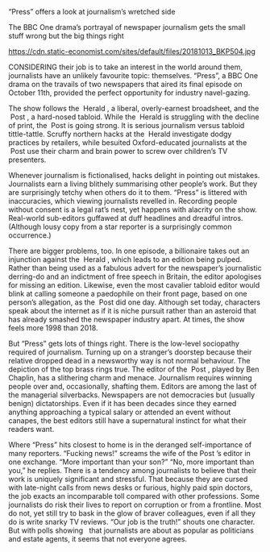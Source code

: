 “Press” offers a look at journalism’s wretched side

The BBC One drama’s portrayal of newspaper journalism gets the small stuff wrong but the big things right

https://cdn.static-economist.com/sites/default/files/20181013_BKP504.jpg

CONSIDERING their job is to take an interest in the world around them, journalists have an unlikely favourite topic: themselves. “Press”, a BBC One drama on the travails of two newspapers that aired its final episode on October 11th, provided the perfect opportunity for industry navel-gazing.

The show follows the  Herald , a liberal, overly-earnest broadsheet, and the  Post , a hard-nosed tabloid. While the  Herald  is struggling with the decline of print, the  Post  is going strong. It is serious journalism versus tabloid tittle-tattle. Scruffy northern hacks at the  Herald  investigate dodgy practices by retailers, while besuited Oxford-educated journalists at the  Post  use their charm and brain power to screw over children’s TV presenters.

Whenever journalism is fictionalised, hacks delight in pointing out mistakes. Journalists earn a living blithely summarising other people’s work. But they are surprisingly tetchy when others do it to them. “Press” is littered with inaccuracies, which viewing journalists revelled in. Recording people without consent is a legal rat’s nest, yet happens with alacrity on the show. Real-world sub-editors guffawed at duff headlines and dreadful intros. (Although lousy copy from a star reporter is a surprisingly common occurrence.) 

 

There are bigger problems, too. In one episode, a billionaire takes out an injunction against the  Herald , which leads to an edition being pulped. Rather than being used as a fabulous advert for the newspaper’s journalistic derring-do and an indictment of free speech in Britain, the editor apologises for missing an edition. Likewise, even the most cavalier tabloid editor would blink at calling someone a paedophile on their front page, based on one person’s allegation, as the  Post  did one day. Although set today, characters speak about the internet as if it is niche pursuit rather than an asteroid that has already smashed the newspaper industry apart. At times, the show feels more 1998 than 2018.

But “Press” gets lots of things right. There is the low-level sociopathy required of journalism. Turning up on a stranger’s doorstep because their relative dropped dead in a newsworthy way is not normal behaviour. The depiction of the top brass rings true. The editor of the  Post , played by Ben Chaplin, has a slithering charm and menace. Journalism requires winning people over and, occasionally, shafting them. Editors are among the last of the managerial silverbacks. Newspapers are not democracies but (usually benign) dictatorships. Even if it has been decades since they earned anything approaching a typical salary or attended an event without canapes, the best editors still have a supernatural instinct for what their readers want.

Where “Press” hits closest to home is in the deranged self-importance of many reporters. “Fucking news!” screams the wife of the  Post ’s editor in one exchange. “More important than your son?” “No, more important than you,” he replies. There is a tendency among journalists to believe that their work is uniquely significant and stressful. That because they are cursed with late-night calls from news desks or furious, highly paid spin doctors, the job exacts an incomparable toll compared with other professions. Some journalists do risk their lives to report on corruption or from a frontline. Most do not, yet still try to bask in the glow of braver colleagues, even if all they do is write snarky TV reviews. “Our job is the truth!” shouts one character. But with polls showing   that journalists are about as popular as politicians and estate agents, it seems that not everyone agrees.